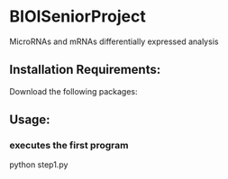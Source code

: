 # BIOISeniorProject
MicroRNAs and mRNAs differentially expressed analysis 

## Installation Requirements:
Download the following packages:

## Usage:
### executes the first program
python step1.py
